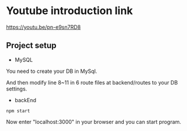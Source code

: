 # Youtube introduction link

 https://youtu.be/pn-e9sn7RD8

## Project setup

- MySQL

You need to create your DB in MySql.

And then modify line 8~11 in 6 route files at backend/routes to your DB settings.

- backEnd
```
npm start
```

Now enter "localhost:3000" in your browser and you can start program.
